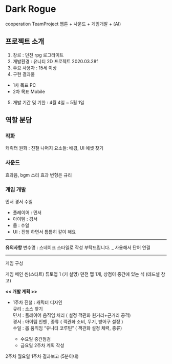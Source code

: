 # Dark Rogue
cooperation TeamProject  웹툰 + 사운드 + 게임개발 + (AI)

## 프로젝트 소개
1. 장르 : 던전 rpg 로그라이트
2. 개발환경 : 유니티 2D 프로젝트 2020.03.28f
3. 주요 사용자 : 15세 이상
4. 구현 결과물
  - 1차 목표 PC
  - 2차 목표 Mobile
5. 개발 기간 및 기한 : 4월 4일 ~ 5월 1일

## 역할 분담

### 작화
캐릭터 원화 :  진철
나머지 요소들: 배경, UI 에셋 찾기

### 사운드
효과음, bgm 소리 효과 변형은 규리

### 게임 개발 
민서 경서 수일 

- 플레이어  : 민서
- 아이템     : 경서 
- 몹          : 수일
- UI : 진행 하면서 틈틈히 같이 해요

---

**유의사항**
변수명 : 스네이크 스타일로 작성 부탁드립니다. _ 사용해서 단어 연결 

---

게임 구성

게임 메인 씬(스타트)
튜토맵 1 (키 설명)
던전 맵 1개, 상점이 중간에 있는 식 (데드셀 참고)

**<< 개발 계획 >>**
- 1주차
진철 : 캐릭터 디자인  
규리 : 소스 찾기  
민서 : 플레이어 움직임 처리 ( 설정 객관화 원거리+근거리 공격)  
경서 : 아이템 인벤 , 종류 ( 객관화 소비, 무기, 방어구 설정 )  
수일 : 몹 움직임   “유니티 코루틴” ( 객관화 설정 체력, 종류)  

  - 수요일 중간점검
  - 금요일 2주차 계획 작성

2주차
월요일 1주차 결과보고 (5분이내)


